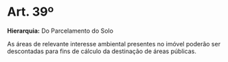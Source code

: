 # Art. 39º

**Hierarquia:** Do Parcelamento do Solo

As áreas de relevante interesse ambiental presentes no imóvel poderão ser descontadas para fins de cálculo da destinação de áreas públicas.






